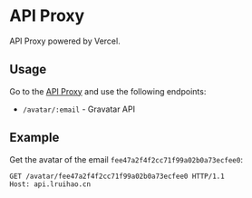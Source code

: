 # API Proxy

API Proxy powered by Vercel.

## Usage

Go to the [API Proxy](https://api-proxy.vercel.app/) and use the following endpoints:

- `/avatar/:email` - Gravatar API

## Example

Get the avatar of the email `fee47a2f4f2cc71f99a02b0a73ecfee0`:

```http
GET /avatar/fee47a2f4f2cc71f99a02b0a73ecfee0 HTTP/1.1
Host: api.lruihao.cn
```
